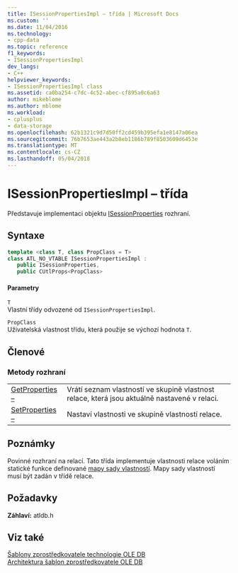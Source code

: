 ```yaml
---
title: ISessionPropertiesImpl – třída | Microsoft Docs
ms.custom: ''
ms.date: 11/04/2016
ms.technology:
- cpp-data
ms.topic: reference
f1_keywords:
- ISessionPropertiesImpl
dev_langs:
- C++
helpviewer_keywords:
- ISessionPropertiesImpl class
ms.assetid: ca0ba254-c7dc-4c52-abec-cf895a0c6a63
author: mikeblome
ms.author: mblome
ms.workload:
- cplusplus
- data-storage
ms.openlocfilehash: 62b1321c9d7d50ff2cd459b395efa1e8147a06ea
ms.sourcegitcommit: 76b7653ae443a2b8eb1186b789f8503609d6453e
ms.translationtype: MT
ms.contentlocale: cs-CZ
ms.lasthandoff: 05/04/2018
---
```

# <a name="isessionpropertiesimpl-class"></a>ISessionPropertiesImpl – třída
Představuje implementaci objektu [ISessionProperties](https://msdn.microsoft.com/en-us/library/ms713721.aspx) rozhraní.  
  
## <a name="syntax"></a>Syntaxe

```cpp
template <class T, class PropClass = T>  
class ATL_NO_VTABLE ISessionPropertiesImpl :  
   public ISessionProperties,    
   public CUtlProps<PropClass>  
```  
  
#### <a name="parameters"></a>Parametry  
 `T`  
 Vlastní třídy odvozené od `ISessionPropertiesImpl`.  
  
 `PropClass`  
 Uživatelská vlastnost třídu, která použije se výchozí hodnota `T`.  
  
## <a name="members"></a>Členové  
  
### <a name="interface-methods"></a>Metody rozhraní  
  
|||  
|-|-|  
|[GetProperties –](../../data/oledb/isessionpropertiesimpl-getproperties.md)|Vrátí seznam vlastností ve skupině vlastnost relace, která jsou aktuálně nastavené v relaci.|  
|[SetProperties –](../../data/oledb/isessionpropertiesimpl-setproperties.md)|Nastaví vlastnosti ve skupině vlastností relace.|  
  
## <a name="remarks"></a>Poznámky  
 Povinné rozhraní na relací. Tato třída implementuje vlastnosti relace voláním statické funkce definované [mapy sady vlastností](../../data/oledb/begin-propset-map.md). Mapy sady vlastností musí být zadán v třídě relace.  
  
## <a name="requirements"></a>Požadavky  
 **Záhlaví:** atldb.h  
  
## <a name="see-also"></a>Viz také  
 [Šablony zprostředkovatele technologie OLE DB](../../data/oledb/ole-db-provider-templates-cpp.md)   
 [Architektura šablon zprostředkovatele OLE DB](../../data/oledb/ole-db-provider-template-architecture.md)